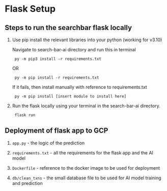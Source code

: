 # Flask Setup
## Steps to run the searchbar flask locally

1. Use pip install the relevant libraries into your python (working for v3.10)

    Navigate to search-bar-ai directory and run this in terminal

        py -m pip3 install -r requirements.txt

    OR 

        py -m pip install -r requirements.txt
        
    If it fails, then install manually with reference to requirements.txt

        py -m pip install [insert module to install here]

2. Run the flask locally using your terminal in the search-bar-ai directory.

        flask run
    


## Deployment of flask app to GCP 

1. `app.py` - the logic of the prediction 

2. `requirements.txt` - all the requirements for the flask app and the AI model 

3. `Dockerfile` - reference to the docker image to be used for deployment 

4. `db/clean_txns` - the small database file to be used for AI model training and prediction

